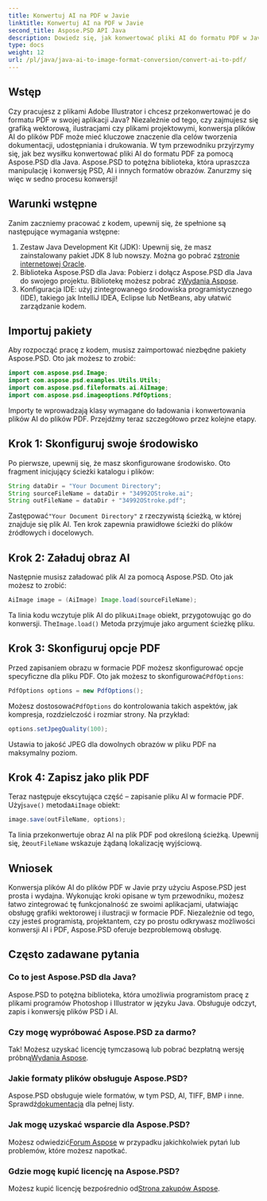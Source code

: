 ```yaml
---
title: Konwertuj AI na PDF w Javie
linktitle: Konwertuj AI na PDF w Javie
second_title: Aspose.PSD API Java
description: Dowiedz się, jak konwertować pliki AI do formatu PDF w Javie przy użyciu Aspose.PSD. Postępuj zgodnie z naszym szczegółowym przewodnikiem krok po kroku, aby efektywnie zarządzać konwersjami plików.
type: docs
weight: 12
url: /pl/java/java-ai-to-image-format-conversion/convert-ai-to-pdf/
---
```

## Wstęp
Czy pracujesz z plikami Adobe Illustrator i chcesz przekonwertować je do formatu PDF w swojej aplikacji Java? Niezależnie od tego, czy zajmujesz się grafiką wektorową, ilustracjami czy plikami projektowymi, konwersja plików AI do plików PDF może mieć kluczowe znaczenie dla celów tworzenia dokumentacji, udostępniania i drukowania. W tym przewodniku przyjrzymy się, jak bez wysiłku konwertować pliki AI do formatu PDF za pomocą Aspose.PSD dla Java. Aspose.PSD to potężna biblioteka, która upraszcza manipulację i konwersję PSD, AI i innych formatów obrazów. Zanurzmy się więc w sedno procesu konwersji!
## Warunki wstępne
Zanim zaczniemy pracować z kodem, upewnij się, że spełnione są następujące wymagania wstępne:
1.  Zestaw Java Development Kit (JDK): Upewnij się, że masz zainstalowany pakiet JDK 8 lub nowszy. Można go pobrać z[stronie internetowej Oracle](https://www.oracle.com/java/technologies/javase-downloads.html).
2.  Biblioteka Aspose.PSD dla Java: Pobierz i dołącz Aspose.PSD dla Java do swojego projektu. Bibliotekę możesz pobrać z[Wydania Aspose](https://releases.aspose.com/psd/java/).
3. Konfiguracja IDE: użyj zintegrowanego środowiska programistycznego (IDE), takiego jak IntelliJ IDEA, Eclipse lub NetBeans, aby ułatwić zarządzanie kodem.
## Importuj pakiety
Aby rozpocząć pracę z kodem, musisz zaimportować niezbędne pakiety Aspose.PSD. Oto jak możesz to zrobić:
```java
import com.aspose.psd.Image;
import com.aspose.psd.examples.Utils.Utils;
import com.aspose.psd.fileformats.ai.AiImage;
import com.aspose.psd.imageoptions.PdfOptions;
```
Importy te wprowadzają klasy wymagane do ładowania i konwertowania plików AI do plików PDF. Przejdźmy teraz szczegółowo przez kolejne etapy.

## Krok 1: Skonfiguruj swoje środowisko
Po pierwsze, upewnij się, że masz skonfigurowane środowisko. Oto fragment inicjujący ścieżki katalogu i plików:
```java
String dataDir = "Your Document Directory"; 
String sourceFileName = dataDir + "34992OStroke.ai";
String outFileName = dataDir + "34992OStroke.pdf";
```
 Zastępować`"Your Document Directory"` z rzeczywistą ścieżką, w której znajduje się plik AI. Ten krok zapewnia prawidłowe ścieżki do plików źródłowych i docelowych.
## Krok 2: Załaduj obraz AI
Następnie musisz załadować plik AI za pomocą Aspose.PSD. Oto jak możesz to zrobić:
```java
AiImage image = (AiImage) Image.load(sourceFileName);
```
 Ta linia kodu wczytuje plik AI do pliku`AiImage` obiekt, przygotowując go do konwersji. The`Image.load()` Metoda przyjmuje jako argument ścieżkę pliku.
## Krok 3: Skonfiguruj opcje PDF
Przed zapisaniem obrazu w formacie PDF możesz skonfigurować opcje specyficzne dla pliku PDF. Oto jak możesz to skonfigurować`PdfOptions`:
```java
PdfOptions options = new PdfOptions();
```
 Możesz dostosować`PdfOptions` do kontrolowania takich aspektów, jak kompresja, rozdzielczość i rozmiar strony. Na przykład:
```java
options.setJpegQuality(100);
```
Ustawia to jakość JPEG dla dowolnych obrazów w pliku PDF na maksymalny poziom.
## Krok 4: Zapisz jako plik PDF
 Teraz następuje ekscytująca część – zapisanie pliku AI w formacie PDF. Użyj`save()` metoda`AiImage` obiekt:
```java
image.save(outFileName, options);
```
 Ta linia przekonwertuje obraz AI na plik PDF pod określoną ścieżką. Upewnij się, że`outFileName` wskazuje żądaną lokalizację wyjściową.

## Wniosek
Konwersja plików AI do plików PDF w Javie przy użyciu Aspose.PSD jest prosta i wydajna. Wykonując kroki opisane w tym przewodniku, możesz łatwo zintegrować tę funkcjonalność ze swoimi aplikacjami, ułatwiając obsługę grafiki wektorowej i ilustracji w formacie PDF. Niezależnie od tego, czy jesteś programistą, projektantem, czy po prostu odkrywasz możliwości konwersji AI i PDF, Aspose.PSD oferuje bezproblemową obsługę.
## Często zadawane pytania
### Co to jest Aspose.PSD dla Java?
Aspose.PSD to potężna biblioteka, która umożliwia programistom pracę z plikami programów Photoshop i Illustrator w języku Java. Obsługuje odczyt, zapis i konwersję plików PSD i AI.
### Czy mogę wypróbować Aspose.PSD za darmo?
 Tak! Możesz uzyskać licencję tymczasową lub pobrać bezpłatną wersję próbną[Wydania Aspose](https://releases.aspose.com/psd/java/).
### Jakie formaty plików obsługuje Aspose.PSD?
 Aspose.PSD obsługuje wiele formatów, w tym PSD, AI, TIFF, BMP i inne. Sprawdź[dokumentacja](https://reference.aspose.com/psd/java/) dla pełnej listy.
### Jak mogę uzyskać wsparcie dla Aspose.PSD?
 Możesz odwiedzić[Forum Aspose](https://forum.aspose.com/c/psd/34) w przypadku jakichkolwiek pytań lub problemów, które możesz napotkać.
### Gdzie mogę kupić licencję na Aspose.PSD?
 Możesz kupić licencję bezpośrednio od[Strona zakupów Aspose](https://purchase.aspose.com/buy).